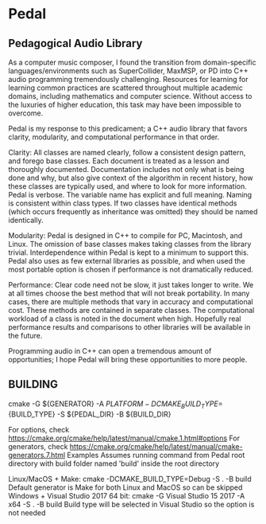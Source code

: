 # Pedal
## Pedagogical Audio Library
  
As a computer music composer, I found the transition from domain-specific languages/environments such as SuperCollider, MaxMSP, or PD into C++ audio programming tremendously challenging. Resources for learning for learning common practices are scattered throughout multiple academic domains, including mathematics and computer science. Without access to the luxuries of higher education, this task may have been impossible to overcome. 

Pedal is my response to this predicament; a C++ audio library that favors clarity, modularity, and computational performance in that order.

Clarity: All classes are named clearly, follow a consistent design pattern, and forego base classes. Each document is treated as a lesson and thoroughly documented. Documentation includes not only what is being done and why, but also give context of the algorithm in recent history, how these classes are typically used, and where to look for more information. Pedal is verbose. The variable name has explicit and full meaning. Naming is consistent within class types. If two classes have identical methods (which occurs frequently as inheritance was omitted) they should be named identically.

Modularity: Pedal is designed in C++ to compile for PC, Macintosh, and Linux. The omission of base classes makes taking classes from the library trivial. Interdependence within Pedal is kept to a minimum to support this. Pedal also uses as few external libraries as possible, and when used the most portable option is chosen if performance is not dramatically reduced.

Performance: Clear code need not be slow, it just takes longer to write. We at all times choose the best method that will not break portability. In many cases, there are multiple methods that vary in accuracy and computational cost. These methods are contained in separate classes. The computational workload of a class is noted in the document when high. Hopefully real performance results and comparisons to other libraries will be available in the future.

Programming audio in C++ can open a tremendous amount of opportunities; I hope Pedal will bring these opportunities to more people.

## BUILDING

 cmake -G ${GENERATOR} -A ${PLATFORM} -DCMAKE_BUILD_TYPE=${BUILD_TYPE} -S ${PEDAL_DIR} -B ${BUILD_DIR}

For options, check https://cmake.org/cmake/help/latest/manual/cmake.1.html#options
For generators, check https://cmake.org/cmake/help/latest/manual/cmake-generators.7.html
Examples
   Assumes running command from Pedal root directory with build folder named 'build' inside the root directory

   Linux/MacOS + Make: cmake -DCMAKE_BUILD_TYPE=Debug -S . -B build
     Default generator is Make for both Linux and MacOS so can be skipped
   Windows + Visual Studio 2017 64 bit: cmake -G Visual Studio 15 2017 -A x64 -S . -B build
     Build type will be selected in Visual Studio so the option is not needed